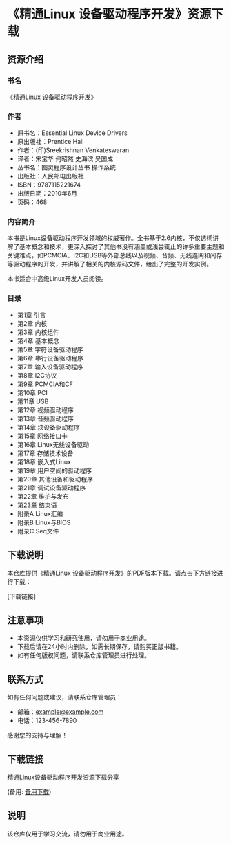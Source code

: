 # 《精通Linux 设备驱动程序开发》资源下载

## 资源介绍

### 书名
《精通Linux 设备驱动程序开发》

### 作者
- 原书名：Essential Linux Device Drivers
- 原出版社：Prentice Hall
- 作者：(印)Sreekrishnan Venkateswaran
- 译者：宋宝华 何昭然 史海滨 吴国成
- 丛书名：图灵程序设计丛书 操作系统
- 出版社：人民邮电出版社
- ISBN：9787115221674
- 出版日期：2010年6月
- 页码：468

### 内容简介
本书是Linux设备驱动程序开发领域的权威著作。全书基于2.6内核，不仅透彻讲解了基本概念和技术，更深入探讨了其他书没有涵盖或浅尝辄止的许多重要主题和关键难点，如PCMCIA、I2C和USB等外部总线以及视频、音频、无线连网和闪存等驱动程序的开发，并讲解了相关的内核源码文件，给出了完整的开发实例。

本书适合中高级Linux开发人员阅读。

### 目录
- 第1章 引言
- 第2章 内核
- 第3章 内核组件
- 第4章 基本概念
- 第5章 字符设备驱动程序
- 第6章 串行设备驱动程序
- 第7章 输入设备驱动程序
- 第8章 I2C协议
- 第9章 PCMCIA和CF
- 第10章 PCI
- 第11章 USB
- 第12章 视频驱动程序
- 第13章 音频驱动程序
- 第14章 块设备驱动程序
- 第15章 网络接口卡
- 第16章 Linux无线设备驱动
- 第17章 存储技术设备
- 第18章 嵌入式Linux
- 第19章 用户空间的驱动程序
- 第20章 其他设备和驱动程序
- 第21章 调试设备驱动程序
- 第22章 维护与发布
- 第23章 结束语
- 附录A Linux汇编
- 附录B Linux与BIOS
- 附录C Seq文件

## 下载说明

本仓库提供《精通Linux 设备驱动程序开发》的PDF版本下载。请点击下方链接进行下载：

[下载链接]

## 注意事项

- 本资源仅供学习和研究使用，请勿用于商业用途。
- 下载后请在24小时内删除，如需长期保存，请购买正版书籍。
- 如有任何版权问题，请联系仓库管理员进行处理。

## 联系方式

如有任何问题或建议，请联系仓库管理员：

- 邮箱：example@example.com
- 电话：123-456-7890

感谢您的支持与理解！

## 下载链接
[精通Linux设备驱动程序开发资源下载分享](https://pan.quark.cn/s/6916c39205d2) 

(备用: [备用下载](https://pan.baidu.com/s/1Ibbe1beL9FWlRqcZX26SUg?pwd=1234))

## 说明

该仓库仅用于学习交流，请勿用于商业用途。
